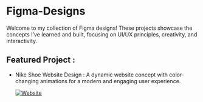# Figma-Designs
  Welcome to my collection of Figma designs! These projects showcase the concepts I’ve learned and built, focusing on UI/UX principles, creativity, and interactivity.

## Featured Project :
 - Nike Shoe Website Design :
   A dynamic website concept with color-changing animations for a modern and engaging user experience.
   
   [![Website](https://img.icons8.com/?size=47&id=XgVsZZvTh0tg&format=png&color=000000)](https://samratyeager.github.io/Portfolioo-Website/)

